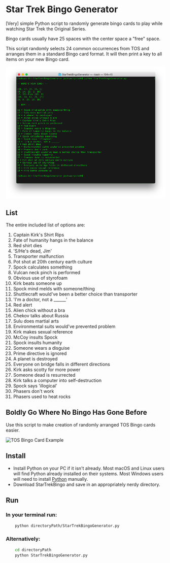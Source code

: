# Star Trek Bingo Generator
[Very] simple Python script to randomly generate bingo cards to play while watching Star Trek the Original Series.

Bingo cards usually have 25 spaces with the center space a "free" space.  

This script randomly selects 24 common occurrences from TOS and arranges them in a standard Bingo card format. It will then print a key to all items on your new Bingo card.

![Terminal Output](/TerminalScreenshot.png)

## List
The entire included list of options are:

1. Captain Kirk's Shirt Rips
2. Fate of humanity hangs in the balance
3. Red shirt dies
4. 'S/He's dead, Jim'
5. Transporter malfunction
6. Pot shot at 20th century earth culture
7. Spock calculates something
8. Vulcan neck pinch is performed
9. Obvious use of styrofoam
10. Kirk beats someone up
11. Spock mind melds with someone/thing
12. Shuttlecraft would've been a better choice than transporter
13. 'I'm a doctor, not a ______'
14. Red alert
15. Alien chick without a bra
16. Chekov talks about Russia
17. Sulu does martial arts
18. Environmental suits would've prevented problem
19. Kirk makes sexual reference
20. McCoy insults Spock
21. Spock insults humanity
22. Someone wears a disguise
23. Prime directive is ignored
24. A planet is destroyed
25. Everyone on bridge falls in different directions
26. Kirk asks scotty for more power
27. Someone dead is resurrected
28. Kirk talks a computer into self-destruction
29. Spock says 'illogical'
30. Phasers don't work
31. Phasers used to heat rocks

## Boldly Go Where No Bingo Has Gone Before

Use this script to make creation of randomly arranged TOS Bingo cards easier.  

![TOS Bingo Card Example](/BingoCardExample.png)

## Install
- Install Python on your PC if it isn't already. Most macOS and Linux users will find Python already installed on their systems. Most Windows users will need to install [Python](https://www.python.org) manually.  
- Download StarTrekBingo and save in an appropriately nerdy directory.  

## Run

### In your terminal run:

``` sh
	python directoryPath/StarTrekBingoGenerator.py
```

### Alternatively:

``` sh
	cd directoryPath
	python StarTrekBingoGenerator.py
```
